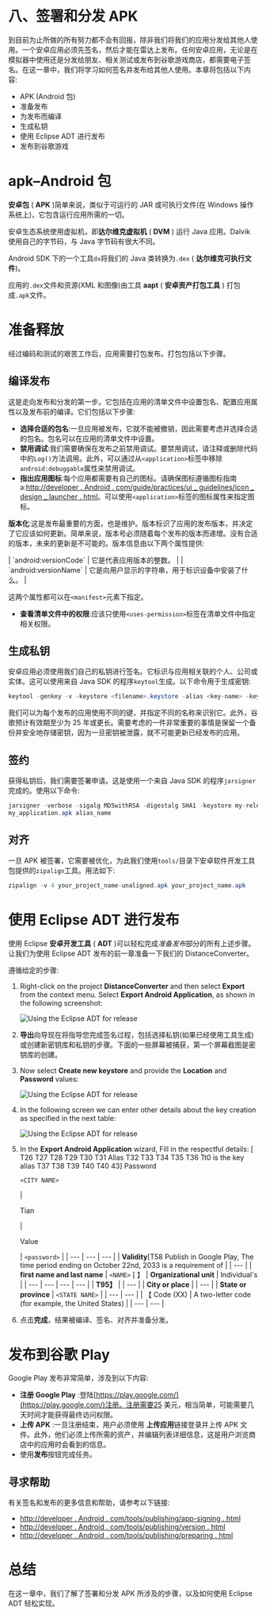 # 八、签署和分发 APK

到目前为止所做的所有努力都不会有回报，除非我们将我们的应用分发给其他人使用。一个安卓应用必须先签名，然后才能在雷达上发布。任何安卓应用，无论是在模拟器中使用还是分发给朋友、相关测试或发布到谷歌游戏商店，都需要电子签名。在这一章中，我们将学习如何签名并发布给其他人使用。本章将包括以下内容:

*   APK (Android 包)
*   准备发布
*   为发布而编译
*   生成私钥
*   使用 Eclipse ADT 进行发布
*   发布到谷歌游戏

# apk–Android 包

**安卓包** ( **APK** )简单来说，类似于可运行的 JAR 或可执行文件(在 Windows 操作系统上)，它包含运行应用所需的一切。

安卓生态系统使用虚拟机，即**达尔维克虚拟机** ( **DVM** ) 运行 Java 应用。Dalvik 使用自己的字节码，与 Java 字节码有很大不同。

Android SDK 下的一个工具`dx`将我们的 Java 类转换为`.dex` ( **达尔维克可执行文件**)。

应用的`.dex`文件和资源(XML 和图像)由工具 **aapt** ( **安卓资产打包工具** ) 打包成`.apk`文件。

# 准备释放

经过编码和测试的艰苦工作后，应用需要打包发布。打包包括以下步骤。

## 编译发布

这是走向发布和分发的第一步。它包括在应用的清单文件中设置包名、配置应用属性以及发布前的编译。它们包括以下步骤:

*   **选择合适的包名**:一旦应用被发布，它就不能被撤销，因此需要考虑并选择合适的包名。包名可以在应用的清单文件中设置。
*   **禁用调试**:我们需要确保在发布之前禁用调试。要禁用调试，请注释或删除代码中的`Log()`方法调用。此外，可以通过从`<application>`标签中移除`android:debuggable`属性来禁用调试。
*   **指出应用图标**:每个应用都需要有自己的图标。请确保图标遵循图标指南 a:[http://developer . Android . com/guide/practices/ui _ guidelines/icon _ design _ launcher . html](http://developer.android.com/guide/practices/ui_guidelines/icon_design_launcher.html)。可以使用`<application>`标签的图标属性来指定图标。

**版本化**:这是发布最重要的方面，也是维护。版本标识了应用的发布版本，并决定了它应该如何更新。简单来说，版本号必须随着每个发布的版本而递增。没有合适的版本，未来的更新是不可能的。版本信息由以下两个属性提供:

<colgroup><col style="text-align: left"> <col style="text-align: left"></colgroup> 
| `android:versionCode` | 它是代表应用版本的整数。 |
| `android:versionName` | 它是向用户显示的字符串，用于标识设备中安装了什么。 |

这两个属性都可以在`<manifest>`元素下指定。

*   **查看清单文件中的权限**:应该只使用`<uses-permission>`标签在清单文件中指定相关权限。

## 生成私钥

安卓应用必须使用我们自己的私钥进行签名。它标识与应用相关联的个人、公司或实体。这可以使用来自 Java SDK 的程序`keytool`生成。以下命令用于生成密钥:

```java
keytool -genkey -v -keystore <filename>.keystore -alias <key-name> -keyalg RSA -keysize 2048 -validity 10000

```

我们可以为每个发布的应用使用不同的键，并指定不同的名称来识别它。此外，谷歌预计有效期至少为 25 年或更长。需要考虑的一件非常重要的事情是保留一个备份并安全地存储密钥，因为一旦密钥被泄露，就不可能更新已经发布的应用。

## 签约

获得私钥后，我们需要签署申请。这是使用一个来自 Java SDK 的程序`jarsigner`完成的。使用以下命令:

```java
jarsigner -verbose -sigalg MD5withRSA -digestalg SHA1 -keystore my-release-key.keystore 
my_application.apk alias_name

```

## 对齐

一旦 APK 被签署，它需要被优化，为此我们使用`tools/`目录下安卓软件开发工具包提供的`zipalign`工具。用法如下:

```java
zipalign -v 4 your_project_name-unaligned.apk your_project_name.apk
```

# 使用 Eclipse ADT 进行发布

使用 Eclipse **安卓开发工具** ( **ADT** )可以轻松完成*准备发布*部分的所有上述步骤。让我们为使用 Eclipse ADT 发布的前一章准备一下我们的 DistanceConverter。

遵循给定的步骤:

1.  Right-click on the project **DistanceConverter** and then select **Export** from the context menu. Select **Export Android Application**, as shown in the following screenshot:

    ![Using the Eclipse ADT for release](img/1103OS_08_01.jpg)

2.  **导出**向导现在将指导您完成签名过程，包括选择私钥(如果已经使用工具生成)或创建新密钥库和私钥的步骤。下面的一些屏幕被捕获，第一个屏幕截图是密钥库的创建。
3.  Now select **Create new keystore** and provide the **Location** and **Password** values:

    ![Using the Eclipse ADT for release](img/1103OS_08_02.jpg)

4.  In the following screen we can enter other details about the key creation as specified in the next table:

    ![Using the Eclipse ADT for release](img/1103OS_08_03.jpg)

5.  In the **Export Android Application** wizard, Fill in the respectful details: [ T26 T27 T28 T29 T30 T31 Alias T32 T33 T34 T35 T36 Tt0 is the key alias T37 T38 T39 T40 T40 43] Password

    `<CITY NAME>`

    <colgroup><col style="text-align: left"> <col style="text-align: left"></colgroup> 
    | 

    Tian

     | 

    Value

     | `<password>` |
    | --- | --- | --- |
    | **Validity**[T58 Publish in Google Play, The time period ending on October 22nd, 2033 is a requirement of |
    | --- |
    | **first name and last name** | `<NAME>` [ 】 | **Organizational unit** | Individual's |
    | --- | --- | --- | --- |
    | **T95】** |
    | --- |
    | **City or place** |
    | --- |
    | **State or province** | `<STATE NAME>` |
    | --- | --- |
    | 【 Code (XX) | A two-letter code (for example, the United States) |
    | --- | --- |

6.  点击**完成**，结果被编译、签名、对齐并准备分发。

# 发布到谷歌 Play

Google Play 发布非常简单，涉及到以下内容:

*   **注册 Google Play** :登陆[https://play.google.com/](https://play.google.com/)注册。注册需要25 美元，相当简单，可能需要几天时间才能获得最终访问权限。
*   **上传 APK** :一旦注册结束，用户必须使用 **上传应用**链接登录并上传 APK 文件。此外，他们必须上传所需的资产，并编辑列表详细信息，这是用户浏览商店中的应用时会看到的信息。
*   使用**发布**按钮完成任务。

## 寻求帮助

有关签名和发布的更多信息和帮助，请参考以下链接:

*   [http://developer . Android . com/tools/publishing/app-signing . html](http://developer.android.com/tools/publishing/app-signing.html)
*   [http://developer . Android . com/tools/publishing/version . html](http://developer.android.com/tools/publishing/versioning.html)
*   [http://developer . Android . com/tools/publishing/preparing . html](http://developer.android.com/tools/publishing/preparing.html)

# 总结

在这一章中，我们了解了签署和分发 APK 所涉及的步骤，以及如何使用 Eclipse ADT 轻松实现。